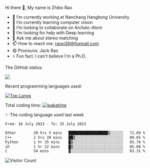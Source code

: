 Hi there 👋, My name is Zhibo Rao
- 🔭 I’m currently working at Nanchang Hangkong University
- 🌱 I’m currently learning computer vision
- 👯 I’m looking to collaborate on Archaic-Atom
- 🤔 I’m looking for help with Deep learning
- 💬 Ask me about stereo matching
- 📫 How to reach me: raoxi36@foxmail.com
- 😄 Pronouns: Jack Rao
- ⚡ Fun fact: I can't believe I'm a Ph.D.

The GitHub status:

![](https://github-readme-stats.vercel.app/api?username=ZhiboRao)

Recent programming languages used:

[![Top Langs](https://github-readme-stats.vercel.app/api/top-langs/?username=ZhiboRao&layout=compact)](https://github.com/anuraghazra/github-readme-stats)

Total coding time: [![wakatime](https://wakatime.com/badge/user/51ec5ec7-4742-4243-9eea-732ade32c0b7.svg)](https://wakatime.com/@51ec5ec7-4742-4243-9eea-732ade32c0b7)

✨ The coding language used last week 
<!--START_SECTION:waka-->

```txt
From: 18 July 2023 - To: 25 July 2023

Other        20 hrs 5 mins   ██████████████████▒░░░░░░   72.89 %
C++          2 hrs 39 mins   ██▒░░░░░░░░░░░░░░░░░░░░░░   09.65 %
Python       1 hr 35 mins    █▒░░░░░░░░░░░░░░░░░░░░░░░   05.78 %
sh           1 hr 22 mins    █▒░░░░░░░░░░░░░░░░░░░░░░░   05.00 %
C            54 mins         ▓░░░░░░░░░░░░░░░░░░░░░░░░   03.31 %
```

<!--END_SECTION:waka-->

![Visitor Count](https://profile-counter.glitch.me/Raohaocheng/count.svg)
